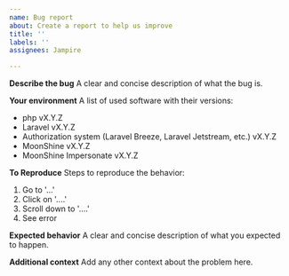 ```yaml
---
name: Bug report
about: Create a report to help us improve
title: ''
labels: ''
assignees: Jampire

---
```


**Describe the bug**
A clear and concise description of what the bug is.

**Your environment**
A list of used software with their versions:
- php vX.Y.Z
- Laravel vX.Y.Z
- Authorization system (Laravel Breeze, Laravel Jetstream, etc.) vX.Y.Z
- MoonShine vX.Y.Z
- MoonShine Impersonate vX.Y.Z

**To Reproduce**
Steps to reproduce the behavior:
1. Go to '...'
2. Click on '....'
3. Scroll down to '....'
4. See error

**Expected behavior**
A clear and concise description of what you expected to happen.

**Additional context**
Add any other context about the problem here.
